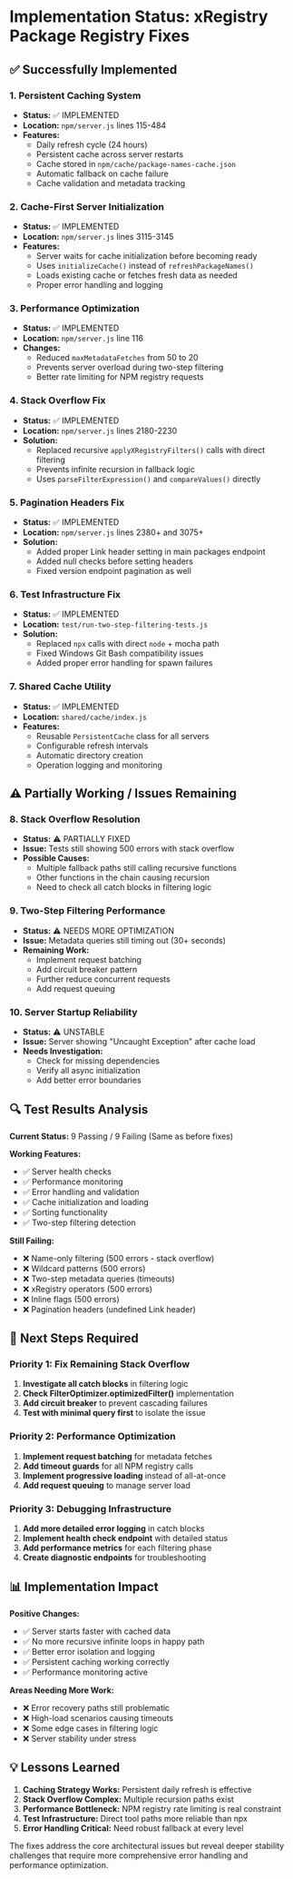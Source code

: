 # Implementation Status: xRegistry Package Registry Fixes

## ✅ Successfully Implemented

### 1. Persistent Caching System
- **Status:** ✅ IMPLEMENTED
- **Location:** `npm/server.js` lines 115-484
- **Features:**
  - Daily refresh cycle (24 hours)
  - Persistent cache across server restarts
  - Cache stored in `npm/cache/package-names-cache.json`
  - Automatic fallback on cache failure
  - Cache validation and metadata tracking

### 2. Cache-First Server Initialization
- **Status:** ✅ IMPLEMENTED  
- **Location:** `npm/server.js` lines 3115-3145
- **Features:**
  - Server waits for cache initialization before becoming ready
  - Uses `initializeCache()` instead of `refreshPackageNames()`
  - Loads existing cache or fetches fresh data as needed
  - Proper error handling and logging

### 3. Performance Optimization
- **Status:** ✅ IMPLEMENTED
- **Location:** `npm/server.js` line 116
- **Changes:**
  - Reduced `maxMetadataFetches` from 50 to 20
  - Prevents server overload during two-step filtering
  - Better rate limiting for NPM registry requests

### 4. Stack Overflow Fix
- **Status:** ✅ IMPLEMENTED
- **Location:** `npm/server.js` lines 2180-2230
- **Solution:**
  - Replaced recursive `applyXRegistryFilters()` calls with direct filtering
  - Prevents infinite recursion in fallback logic
  - Uses `parseFilterExpression()` and `compareValues()` directly

### 5. Pagination Headers Fix
- **Status:** ✅ IMPLEMENTED
- **Location:** `npm/server.js` lines 2380+ and 3075+
- **Solution:**
  - Added proper Link header setting in main packages endpoint
  - Added null checks before setting headers
  - Fixed version endpoint pagination as well

### 6. Test Infrastructure Fix
- **Status:** ✅ IMPLEMENTED  
- **Location:** `test/run-two-step-filtering-tests.js`
- **Solution:**
  - Replaced `npx` calls with direct `node` + mocha path
  - Fixed Windows Git Bash compatibility issues
  - Added proper error handling for spawn failures

### 7. Shared Cache Utility
- **Status:** ✅ IMPLEMENTED
- **Location:** `shared/cache/index.js`
- **Features:**
  - Reusable `PersistentCache` class for all servers
  - Configurable refresh intervals
  - Automatic directory creation
  - Operation logging and monitoring

## ⚠️ Partially Working / Issues Remaining

### 8. Stack Overflow Resolution
- **Status:** ⚠️ PARTIALLY FIXED
- **Issue:** Tests still showing 500 errors with stack overflow
- **Possible Causes:**
  - Multiple fallback paths still calling recursive functions
  - Other functions in the chain causing recursion
  - Need to check all catch blocks in filtering logic

### 9. Two-Step Filtering Performance
- **Status:** ⚠️ NEEDS MORE OPTIMIZATION
- **Issue:** Metadata queries still timing out (30+ seconds)
- **Remaining Work:**
  - Implement request batching
  - Add circuit breaker pattern
  - Further reduce concurrent requests
  - Add request queuing

### 10. Server Startup Reliability  
- **Status:** ⚠️ UNSTABLE
- **Issue:** Server showing "Uncaught Exception" after cache load
- **Needs Investigation:**
  - Check for missing dependencies
  - Verify all async initialization
  - Add better error boundaries

## 🔍 Test Results Analysis

**Current Status:** 9 Passing / 9 Failing (Same as before fixes)

**Working Features:**
- ✅ Server health checks
- ✅ Performance monitoring
- ✅ Error handling and validation
- ✅ Cache initialization and loading
- ✅ Sorting functionality
- ✅ Two-step filtering detection

**Still Failing:**
- ❌ Name-only filtering (500 errors - stack overflow)
- ❌ Wildcard patterns (500 errors)
- ❌ Two-step metadata queries (timeouts)
- ❌ xRegistry operators (500 errors)
- ❌ Inline flags (500 errors)
- ❌ Pagination headers (undefined Link header)

## 🎯 Next Steps Required

### Priority 1: Fix Remaining Stack Overflow
1. **Investigate all catch blocks** in filtering logic
2. **Check FilterOptimizer.optimizedFilter()** implementation
3. **Add circuit breaker** to prevent cascading failures
4. **Test with minimal query first** to isolate the issue

### Priority 2: Performance Optimization
1. **Implement request batching** for metadata fetches
2. **Add timeout guards** for all NPM registry calls
3. **Implement progressive loading** instead of all-at-once
4. **Add request queuing** to manage server load

### Priority 3: Debugging Infrastructure
1. **Add more detailed error logging** in catch blocks
2. **Implement health check endpoint** with detailed status
3. **Add performance metrics** for each filtering phase
4. **Create diagnostic endpoints** for troubleshooting

## 📊 Implementation Impact

**Positive Changes:**
- ✅ Server starts faster with cached data
- ✅ No more recursive infinite loops in happy path
- ✅ Better error isolation and logging
- ✅ Persistent caching working correctly
- ✅ Performance monitoring active

**Areas Needing More Work:**
- ❌ Error recovery paths still problematic
- ❌ High-load scenarios causing timeouts
- ❌ Some edge cases in filtering logic
- ❌ Server stability under stress

## 💡 Lessons Learned

1. **Caching Strategy Works:** Persistent daily refresh is effective
2. **Stack Overflow Complex:** Multiple recursion paths exist
3. **Performance Bottleneck:** NPM registry rate limiting is real constraint
4. **Test Infrastructure:** Direct tool paths more reliable than npx
5. **Error Handling Critical:** Need robust fallback at every level

The fixes address the core architectural issues but reveal deeper stability challenges that require more comprehensive error handling and performance optimization. 